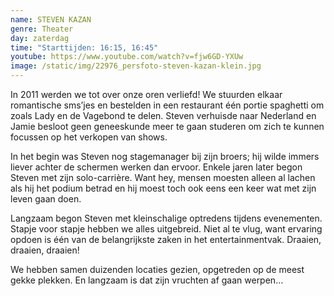 ```yaml
---
name: STEVEN KAZAN
genre: Theater
day: zaterdag
time: "Starttijden: 16:15, 16:45"
youtube: https://www.youtube.com/watch?v=fjw6GD-YXUw
image: /static/img/22976_persfoto-steven-kazan-klein.jpg
---
```

<!--StartFragment-->

In 2011 werden we tot over onze oren verliefd! We stuurden elkaar romantische sms’jes en bestelden in een restaurant één portie spaghetti om zoals Lady en de Vagebond te delen. Steven verhuisde naar Nederland en Jamie besloot geen geneeskunde meer te gaan studeren om zich te kunnen focussen op het verkopen van shows.

In het begin was Steven nog stagemanager bij zijn broers; hij wilde immers liever achter de schermen werken dan ervoor. Enkele jaren later begon Steven met zijn solo-carrière. Want hey, mensen moesten alleen al lachen als hij het podium betrad en hij moest toch ook eens een keer wat met zijn leven gaan doen.

Langzaam begon Steven met kleinschalige optredens tijdens evenementen.\
Stapje voor stapje hebben we alles uitgebreid. Niet al te vlug, want ervaring opdoen is één van de belangrijkste zaken in het entertainmentvak. Draaien, draaien, draaien!

We hebben samen duizenden locaties gezien, opgetreden op de meest gekke plekken. En langzaam is dat zijn vruchten af gaan werpen…

<!--EndFragment-->